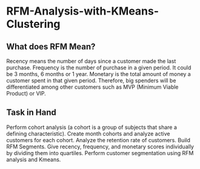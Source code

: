 # RFM-Analysis-with-KMeans-Clustering
## What does RFM Mean?
Recency means the number of days since a customer made the last purchase.
Frequency is the number of purchase in a given period. It could be 3 months, 6 months or 1 year. Monetary is the total amount of money a customer spent in that given period.
Therefore, big spenders will be differentiated among other customers such as MVP (Minimum Viable Product) or VIP.
## Task in Hand
Perform cohort analysis (a cohort is a group of subjects that share a defining characteristic).
Create month cohorts and analyze active customers for each cohort.
Analyze the retention rate of customers.
Build RFM Segments. Give recency, frequency, and monetary scores individually by dividing them into quartiles.
Perform customer segmentation using RFM analysis and Kmeans.
